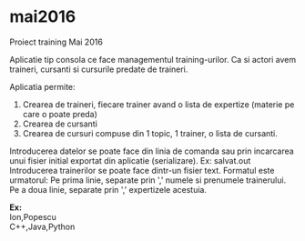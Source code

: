 # mai2016
Proiect training Mai 2016

Aplicatie tip consola ce face managementul training-urilor. Ca si actori avem traineri, cursanti si cursurile predate de traineri.

Aplicatia permite:  
  1. Crearea de traineri, fiecare trainer avand o lista de expertize (materie pe care o poate preda)<br/>
  2. Crearea de cursanti<br/>
  3. Crearea de cursuri compuse din 1 topic, 1 trainer, o lista de cursanti.<br/>

Introducerea datelor se poate face din linia de comanda sau prin incarcarea unui fisier initial exportat din aplicatie (serializare). Ex: salvat.out  
Introducerea trainerilor se poate face dintr-un fisier text. Formatul este urmatorul: Pe prima linie, separate prin ','
numele si prenumele trainerului. Pe a doua linie, separate prin ',' expertizele acestuia.

**Ex:** <br/>
Ion,Popescu  
C++,Java,Python  